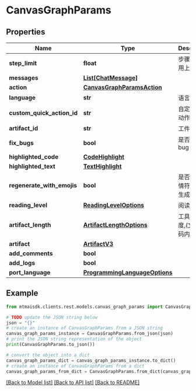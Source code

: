 # CanvasGraphParams


## Properties

Name | Type | Description | Notes
------------ | ------------- | ------------- | -------------
**step_limit** | **float** | 步骤限制(没用上) | [optional] 
**messages** | [**List[ChatMessage]**](ChatMessage.md) |  | [optional] 
**action** | [**CanvasGraphParamsAction**](CanvasGraphParamsAction.md) |  | [optional] 
**language** | **str** | 语言 | [optional] 
**custom_quick_action_id** | **str** | 自定义快速动作ID | [optional] 
**artifact_id** | **str** | 工件ID | [optional] 
**fix_bugs** | **bool** | 是否修复bug | [optional] 
**highlighted_code** | [**CodeHighlight**](.md) |  | [optional] 
**highlighted_text** | [**TextHighlight**](.md) |  | [optional] 
**regenerate_with_emojis** | **bool** | 是否使用表情符号重新生成 | [optional] 
**reading_level** | [**ReadingLevelOptions**](ReadingLevelOptions.md) | 阅读级别 | [optional] 
**artifact_length** | [**ArtifactLengthOptions**](ArtifactLengthOptions.md) | 工具内容长度,(文章,代码内容长度) | [optional] 
**artifact** | [**ArtifactV3**](.md) |  | [optional] 
**add_comments** | **bool** |  | [optional] 
**add_logs** | **bool** |  | [optional] 
**port_language** | [**ProgrammingLanguageOptions**](ProgrammingLanguageOptions.md) |  | [optional] 

## Example

```python
from mtmaisdk.clients.rest.models.canvas_graph_params import CanvasGraphParams

# TODO update the JSON string below
json = "{}"
# create an instance of CanvasGraphParams from a JSON string
canvas_graph_params_instance = CanvasGraphParams.from_json(json)
# print the JSON string representation of the object
print(CanvasGraphParams.to_json())

# convert the object into a dict
canvas_graph_params_dict = canvas_graph_params_instance.to_dict()
# create an instance of CanvasGraphParams from a dict
canvas_graph_params_from_dict = CanvasGraphParams.from_dict(canvas_graph_params_dict)
```
[[Back to Model list]](../README.md#documentation-for-models) [[Back to API list]](../README.md#documentation-for-api-endpoints) [[Back to README]](../README.md)


